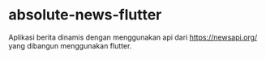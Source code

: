 # absolute-news-flutter
Aplikasi berita dinamis dengan menggunakan api dari https://newsapi.org/ yang dibangun menggunakan flutter.

